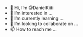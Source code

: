 - 👋 Hi, I’m @DanielKiiti
- 👀 I’m interested in ...
- 🌱 I’m currently learning ...
- 💞️ I’m looking to collaborate on ...
- 📫 How to reach me ...

<!---
DanielKiiti/DanielKiiti is a ✨ special ✨ repository because its `README.md` (this file) appears on your GitHub profile.
You can click the Preview link to take a look at your changes.
--->
